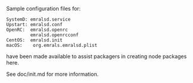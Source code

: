 Sample configuration files for:
```
SystemD: emralsd.service
Upstart: emralsd.conf
OpenRC:  emralsd.openrc
         emralsd.openrcconf
CentOS:  emralsd.init
macOS:    org.emrals.emralsd.plist
```
have been made available to assist packagers in creating node packages here.

See doc/init.md for more information.

